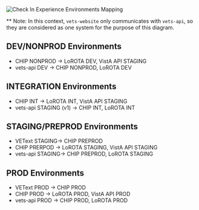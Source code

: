 ![Check In Experience Environments Mapping](https://raw.githubusercontent.com/department-of-veterans-affairs/va.gov-team/master/products/health-care/checkin/engineering/cie_environments_mapping.svg)

** Note: In this context, `vets-website` only communicates with `vets-api`, so they are considered as one system for the purpose of this diagram.

## DEV/NONPROD Environments
- CHIP NONPROD -> LoROTA DEV, VistA API STAGING
- vets-api DEV -> CHIP NONPROD, LoROTA DEV

## INTEGRATION Environments
- CHIP INT -> LoROTA INT, VistA API STAGING
- vets-api STAGING (v1) -> CHIP INT, LoROTA INT

## STAGING/PREPROD Environments
- VEText STAGING-> CHIP PREPROD
- CHIP PRERPOD -> LoROTA STAGING, VistA API STAGING
- vets-api STAGING-> CHIP PREPROD, LoROTA STAGING

## PROD Environments
- VEText PROD -> CHIP PROD
- CHIP PROD -> LoROTA PROD, VistA API PROD
- vets-api PROD -> CHIP PROD, LoROTA PROD
